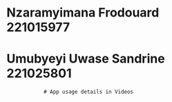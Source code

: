 # Nzaramyimana Frodouard   221015977
# Umubyeyi Uwase Sandrine  221025801




                # App usage details in Videos
                
